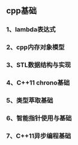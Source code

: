 ## cpp基础
### 1、lambda表达式
### 2、cpp内存对象模型
### 3、STL数据结构与实现
### 4、C++11 chrono基础
### 5、类型萃取基础
### 6、智能指针使用与基础
### 7、C++11异步编程基础